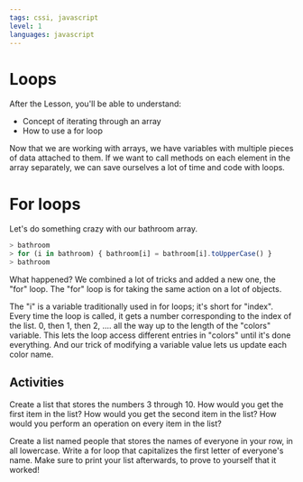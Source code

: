 ```yaml
---
tags: cssi, javascript
level: 1
languages: javascript
---
```

# Loops
After the Lesson, you'll be able to understand:
+ Concept of iterating through an array
+ How to use a for loop

Now that we are working with arrays, we have variables with multiple pieces of data attached to them. If we want to call methods on each element in the array separately, we can save ourselves a lot of time and code with loops.
# For loops

Let's do something crazy with our bathroom array.
```javascript
> bathroom
> for (i in bathroom) { bathroom[i] = bathroom[i].toUpperCase() }
> bathroom
```
What happened? We combined a lot of tricks and added a new one, the "for" loop. The "for" loop is for taking the same action on a lot of objects.

The "i" is a variable traditionally used in for loops; it's short for "index". Every time the loop is called, it gets a number corresponding to the index of the list.  0, then 1, then 2, .... all the way up to the length of the "colors" variable. This lets the loop access different entries in "colors" until it's done everything. And our trick of modifying a variable value lets us update each color name.

## Activities

Create a list that stores the numbers 3 through 10.  How would you get the first item in the list?  How would you get the second item in the list? How would you perform an operation on every item in the list?

Create a list named people that stores the names of everyone in your row, in all lowercase.  Write a for loop that capitalizes the first letter of everyone's name.  Make sure to print your list afterwards, to prove to yourself that it worked!
